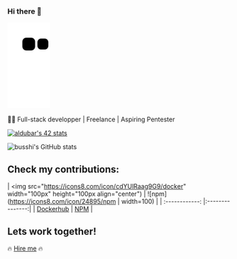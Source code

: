 ### Hi there 👋

![snake gif](https://github.com/SingularisArt/SingularisArt/blob/output/github-contribution-grid-snake.svg)

👨‍💻 Full-stack developper | Freelance | Aspiring Pentester

[![aldubar's 42 stats](https://badge42.vercel.app/api/v2/cl1p4dvqu002109k1x3fvx39n/stats?cursusId=21&coalitionId=48)](https://github.com/JaeSeoKim/badge42)

![busshi's GitHub stats](https://github-readme-stats.vercel.app/api?username=busshi&show_icons=true&theme=gruvbox)


Check my contributions:
---
| <img src="https://icons8.com/icon/cdYUlRaag9G9/docker" width="100px" height="100px align="center") | ![npm](https://icons8.com/icon/24895/npm | width=100) |
| :------------: |:---------------:|
| [Dockerhub](https://hub.docker.com/u/busshi) | [NPM](https://www.npmjs.com/search?q=busshi) |


Lets work together!
---
🔥 [Hire me](https://www.malt.fr/profile/alexandredubar) 🔥
